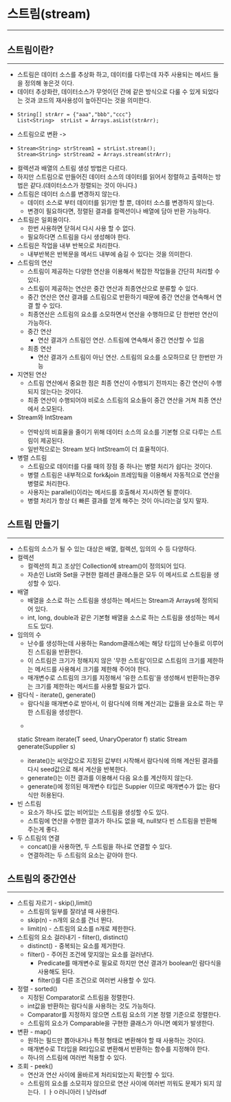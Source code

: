 # 스트림(stream)

---

## 스트림이란?

---

* 스트림은 데이터 소스를 추상화 하고, 데이터를 다루는데 자주 사용되는 메서드
  들을 정의해 놓은것 이다.
* 데이터 추상화란, 데이터소스가 무엇이던 간에 같은 방식으로 다룰 수 있게
  되었다는 것과 코드의 재사용성이 높아진다는 것을 의미한다.
* ~~~
  String[] strArr = {"aaa","bbb","ccc"}
  List<String>  strList = Arrays.asList(strArr);

* 스트림으로 변환 ->
* ~~~ 
  Stream<String> strStream1 = strList.stream();
  Stream<String> strStream2 = Arrays.stream(strArr);
* 컬렉션과 배열의 스트림 생성 방법은 다르다.
* 하지만 스트림으로 만들어진 데이터 소스의 데이터를 읽어서 정렬하고 출력하는
  방법은 같다.(데이터소스가 정렬되는 것이 아니다.)
* 스트림은 데이터 소스를 변경하지 않는다.
    * 데이터 소스로 부터 데이터를 읽기만 할 뿐, 데이터 소스를 변경하지 않는다.
    * 변경이 필요하다면, 정렬된 결과를 컬렉션이나 배열에 담아 반환 가능하다.
* 스트림은 일회용이다.
    * 한번 사용하면 닫혀서 다시 사용 할 수 없다.
    * 필요하다면 스트림을 다시 생성해야 한다.
* 스트림은 작업을 내부 반복으로 처리한다.
    * 내부반복은 반복문을 메서드 내부에 숨길 수 있다는 것을 의미한다.
* 스트림의 연산
    * 스트림이 제공하는 다양한 연산을 이용해서 복잡한 작업들을 간단히 처리할 수 있다.
    * 스트림이 제공하는 연산은 중간 연산과 최종연산으로 분류할 수 있다.
    * 중간 연산은 연산 결과를 스트림으로 반환하기 때문에 중간 연산을 연속해서 연결 할 수 있다.
    * 최종연산은 스트림의 요소를 소모하면서 연산을 수행하므로 단 한번만 연산이 가능하다.
    * 중간 연산
        * 연산 결과가 스트림인 연산. 스트림에 연속해서 중간 연산할 수 있음
    * 최종 연산
        * 연산 결과가 스트림이 아닌 연산. 스트림의 요소를 소모하므로 단 한번만 가능
* 지연된 연산
    * 스트림 연산에서 중요한 점은 최종 연산이 수행되기 전까지는 중간 연산이 수행되지 않는다는 것이다.
    * 최종 연산이 수행되어야 비로소 스트림의 요소들이 중간 연산을 거쳐 최종 연산에서 소모된다.
* Stream<Integer>와 IntStream
    * 언박싱의 비효율을 줄이기 위해 데이터 소스의 요소를 기본형 으로 다루는 스트림이 제공된다.
    * 일반적으로는 Stream<Integer> 보다 IntStream이 더 효율적이다.
* 병렬 스트림
    * 스트림으로 데이터를 다룰 때의 장점 중 하나는 병렬 처리가 쉽다는 것이다.
    * 병렬 스트림은 내부적으로 fork&join 프레임웍을 이용해서 자동적으로 연산을 병렬로 처리한다.
    * 사용자는 parallel()이라는 메서드를 호출해서 지시하면 될 뿐이다.
    * 병렬 처리가 항상 더 빠른 결과를 얻게 해주는 것이 아니라는걸 잊지 말자.

## 스트림 만들기

---

* 스트림의 소스가 될 수 있는 대상은 배열, 컬렉션, 임의의 수 등 다양하다.
* 컬렉션
    * 컬렉션의 최고 조상인 Collection에 stream()이 정의되어 있다.
    * 자손인 List와 Set을 구현한 컬레션 클래스들은 모두 이 메서드로 스트림을
      생성할 수 있다.
* 배열
    * 배열을 소스로 하는 스트림을 생성하는 메서드는 Stream과 Arrays에 정의되어 있다.
    * int, long, double과 같은 기본형 배열을 소스로 하는 스트림을 생성하는 메서드도 있다.
* 임의의 수
    * 난수를 생성하는데 사용하는 Random클래스에는 해당 타입의 난수들로 이루어진
      스트림을 반환한다.
    * 이 스트림은 크기가 정해지지 않은 '무한 스트림'이므로 스트림의 크기를 제한하는 메서드를
      사용해서 크기를 제한해 주어야 한다.
    * 매개변수로 스트림의 크기를 지정해서 '유한 스트림'을 생성해서 반환하는경우는
      크기를 제한하는 메서드를 사용할 필요가 없다.
* 람다식 - iterate(), generate()
    * 람다식을 매개변수로 받아서, 이 람다식에 의해 계산괴는 값들을 요소로 하는
      무한 스트림을 생성한다.
    * ~~~
    static <T> Stream<T> iterate(T seed, UnaryOperator<T> f)
    static <T> Stream<T> generate(Supplier<T> s)
    * iterate()는 씨앗값으로 지정된 값부터 시작해서 람다식에 의해 계산된 결과를
      다시 seed값으로 해서 계산을 반복한다.
    * generate()는 이전 결과를 이용해서 다음 요소를 계산하지 않는다.
    * generate()에 정의된 매개변수 타입은 Suppier<T> 이므로 매개변수가 없는 람다식만 허용된다.
* 빈 스트림
    * 요소가 하나도 없는 비어있는 스트림을 생성할 수도 있다.
    * 스트림에 연산을 수행한 결과가 하나도 없을 때, null보다 빈 스트림을 반환해 주는게 좋다.
* 두 스트림의 연결
    * concat()을 사용하면, 두 스트림을 하나로 연결할 수 있다.
    * 연결하려는 두 스트림의 요소는 같아야 한다.

## 스트림의 중간연산

---
* 스트림 자르기 - skip(),limit()
    * 스트림의 일부를 잘라낼 때 사용한다.
    * skip(n) - n개의 요소를 건너 뛴다.
    * limit(n) - 스트림의 요소를 n개로 제한한다.
* 스트림의 요소 걸러내기 - filter(), distinct()
    * distinct() - 중복되는 요소를 제거한다.
    * filter() - 주어진 조건에 맞지않는 요소를 걸러낸다.
        * Predicate를 매개변수로 필요로 하지만 연산 결과가 boolean인
          람다식을 사용해도 된다.
        * filter()를 다른 조건으로 여러번 사용할 수 있다.
* 정렬 - sorted()
    * 지정된 Comparator로 스트림을 정렬한다.
    * int값을 반환하는 람다식을 사용하는 것도 가능하다.
    * Comparator를 지정하지 않으면 스트림 요소의 기본 정렬 기준으로 정렬한다.
    * 스트림의 요소가 Comparable을 구현한 클래스가 아니면 예외가 발생한다.
* 변환 - map()
    * 원하는 필드만 뽑아내거나 특정 형태로 변환해야 할 때 사용하는 것이다.
    * 매개변수로 T타입을 R타입으로 변환해서 반환하는 함수를 지정해야 한다.
    * 하나의 스트림에 여러번 적용할 수 있다.
* 조회 - peek()
    * 연산과 연산 사이에 올바르게 처리되었는지 확인할 수 있다.
    * 스트림의 요소를 소모히자 않으므로 연산 사이에 여러번 끼워도 문제가 되지 않는다.
  ㅣㅏㅇ러니아러ㅣ낭러sdf